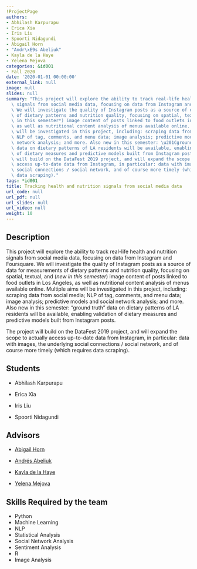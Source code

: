 ```yaml
---
!ProjectPage
authors:
- Abhilash Karpurapu
- Erica Xia
- Iris Liu
- Spoorti Nidagundi
- Abigail Horn
- "Andr\xE9s Abeliuk"
- Kayla de la Haye
- Yelena Mejova
categories: &id001
- Fall 2020
date: '2020-01-01 00:00:00'
external_link: null
image: null
slides: null
summary: "This project will explore the ability to track real-life health and nutrition\
  \ signals from social media data, focusing on data from Instagram and Foursquare.\
  \ We will investigate the quality of Instagram posts as a source of data for measurements\
  \ of dietary patterns and nutrition quality, focusing on spatial, textual, and (*new\
  \ in this semester*) image content of posts linked to food outlets in Los Angeles,\
  \ as well as nutritional content analysis of menus available online. Multiple aims\
  \ will be investigated in this project, including: scraping data from social media;\
  \ NLP of tag, comments, and menu data; image analysis; predictive models and social\
  \ network analysis; and more. Also new in this semester: \u201Cground truth\u201D\
  \ data on dietary patterns of LA residents will be available, enabling validation\
  \ of dietary measures and predictive models built from Instagram posts.\n\nThe project\
  \ will build on the DataFest 2019 project, and will expand the scope to actually\
  \ access up-to-date data from Instagram, in particular: data with images, the underlying\
  \ social connections / social network, and of course more timely (which requires\
  \ data scraping)."
tags: *id001
title: Tracking health and nutrition signals from social media data
url_code: null
url_pdf: null
url_slides: null
url_video: null
weight: 10
---
```

## Description

This project will explore the ability to track real-life health and nutrition signals from social media data, focusing on data from Instagram and Foursquare. We will investigate the quality of Instagram posts as a source of data for measurements of dietary patterns and nutrition quality, focusing on spatial, textual, and (*new in this semester*) image content of posts linked to food outlets in Los Angeles, as well as nutritional content analysis of menus available online. Multiple aims will be investigated in this project, including: scraping data from social media; NLP of tag, comments, and menu data; image analysis; predictive models and social network analysis; and more. Also new in this semester: “ground truth” data on dietary patterns of LA residents will be available, enabling validation of dietary measures and predictive models built from Instagram posts.

The project will build on the DataFest 2019 project, and will expand the scope to actually access up-to-date data from Instagram, in particular: data with images, the underlying social connections / social network, and of course more timely (which requires data scraping).





## Students

* Abhilash Karpurapu

* Erica Xia

* Iris Liu

* Spoorti Nidagundi

## Advisors

* [Abigail Horn](../../../author/abigail-horn)

* [Andrés Abeliuk](../../../author/andrés-abeliuk)

* [Kayla de la Haye](../../../author/kayla-delahaye)

* [Yelena Mejova](../../../author/yelena-mejova)

## Skills Required by the team


* Python
* Machine Learning
* NLP
* Statistical Analysis
* Social Network Analysis
* Sentiment Analysis
* R
* Image Analysis